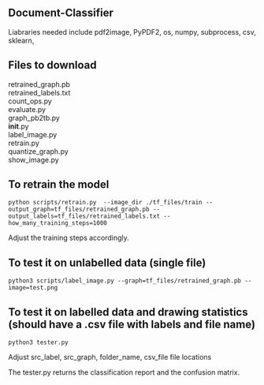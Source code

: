 ## Document-Classifier
Liabraries needed include
pdf2image, PyPDF2, os, numpy, subprocess, csv, sklearn, 

## Files to download
retrained_graph.pb <br/>
retrained_labels.txt<br/>
count_ops.py<br/>
evaluate.py<br/>
graph_pb2tb.py<br/>
__init__.py<br/>
label_image.py<br/>
retrain.py<br/>
quantize_graph.py<br/>
show_image.py<br/>

## To retrain the model
```
python scripts/retrain.py  --image_dir ./tf_files/train --output_graph=tf_files/retrained_graph.pb --output_labels=tf_files/retrained_labels.txt --how_many_training_steps=1000
```

Adjust the training steps accordingly.

## To test it on unlabelled data (single file)
```
python3 scripts/label_image.py --graph=tf_files/retrained_graph.pb --image=test.png
```
## To test it on labelled data and drawing statistics (should have a .csv file with labels and file name)
```
python3 tester.py
```
Adjust src_label, src_graph, folder_name, csv_file file locations

The tester.py returns the classification report and the confusion matrix.

